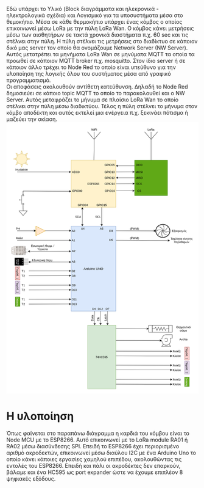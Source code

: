 Εδώ υπάρχει το Υλικό (Block διαγράμματα και ηλεκρονικά - ηλεκτρολογικά σχέδια) και Λογισμικό για τα υποσυστήματα μέσα στο θεμοκήπιο.
Μέσα σε κάθε θερμοκήπιο υπάρχει ένας κόμβος ο οποίος επικοινωνεί μέσω LoRa με την πύλη LoRa Wan. Ο κόμβος κάνει μετρήσεις μέσω των αισθητήρων σε τακτά χρονικά διαστήματα π.χ. 60 sec και τις στέλνει στην πύλη. Η πύλη στέλνει τις μετρήσεις στο διαδίκτυο σε κάποιον δικό μας server τον οποίο θα ονομάζουμε Network Server (NW Server). Αυτός μετατρέπει τα μηνήματα LoRa Wan σε μηνύματα MQTT τα οποία τα προωθεί σε κάποιον MQTT broker π.χ. mosquitto. Στον ίδιο server ή σε κάποιον άλλο τρέχει το Node Red το οποίο είναι υπεύθυνο για την υλοποίηση της λογικής όλου του συστήματος μέσα από γραφικό προγραμματισμό.<br>
Οι αποφάσεις ακολουθούν αντίθετη κατεύθυνση. Δηλαδή το Node Red δημοσιεύει σε κάποιο topic MQTT το οποίο το παρακολουθεί και ο NW Server. Αυτός μεταφράζει το μήνυμα σε πλαίσιο LoRa Wan το οποίο στέλνει στην πύλη μέσω διαδικτύου. Τέλος η πύλη στέλνει το μήνυμα στον κόμβο αποδέκτη και αυτός εκτελεί μια ενέργεια π.χ. ξεκινάει πότισμα ή μαζεύει την σκίαση.<br>
<img src="https://github.com/stav98/ETHIC/blob/master/Thermo_Node/ethic1.png" width="600"><br>

Η υλοποίηση
===========
Όπως φαίνεται στο παραπάνω διάγραμμα η καρδιά του κόμβου είναι το Node MCU με το ESP8266. Αυτό επικοινωνεί με το LoRa module RA01 ή RA02 μέσω διασύνδεσης SPI. Επειδή το ESP8266 έχει περιορισμένο αριθμό ακροδεκτών, επικοινωνεί μέσω διαύλου I2C με ένα Arduino Uno το οποίο κάνει κάποιες εργασίες χαμηλού επιπέδου, ακολουθώντας τις εντολές του ESP8266. Επειδή και πάλι οι ακροδέκτες δεν επαρκούν, βάλαμε και ένα HC595 ως port expander ώστε να έχουμε επιπλέον 8 ψηφιακές εξόδους.
